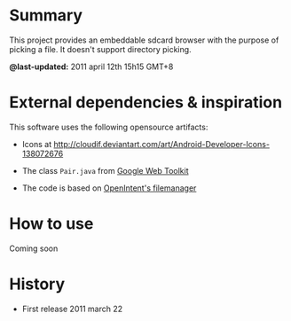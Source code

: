 # Summary

This project provides an embeddable sdcard browser with the purpose
of picking a file. It doesn't support directory picking.

__@last-updated:__ 2011 april 12th 15h15 GMT+8


# External dependencies & inspiration

This software uses the following opensource artifacts:

* Icons at http://cloudif.deviantart.com/art/Android-Developer-Icons-138072676
 
* The class `Pair.java` from [Google Web Toolkit](http://code.google.com/intl/fr/webtoolkit/terms.html "GWT license")

* The code is based on [OpenIntent's filemanager](http://www.openintents.org/en/)


# How to use 

Coming soon

# History

* First release 2011 march 22
